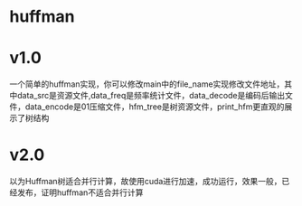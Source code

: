 # huffman
# v1.0
一个简单的huffman实现，你可以修改main中的file_name实现修改文件地址，其中data_src是资源文件,data_freq是频率统计文件，data_decode是编码后输出文件，data_encode是01压缩文件，hfm_tree是树资源文件，print_hfm更直观的展示了树结构

# v2.0
以为Huffman树适合并行计算，故使用cuda进行加速，成功运行，效果一般，已经发布，证明huffman不适合并行计算

